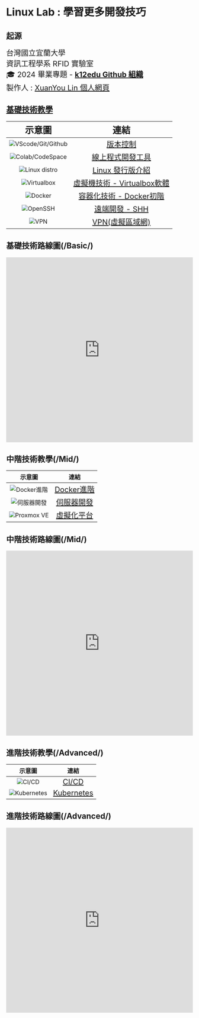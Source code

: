 # Linux Lab : 學習更多開發技巧
## 起源
<span style="font-size: 20px;">台灣國立宜蘭大學  
資訊工程學系 RFID 實驗室  
🎓 2024 畢業專題 - **[k12edu Github 組織](https://github.com/k12edu)**  
製作人 : [XuanYou Lin 個人網頁](https://xuanyou-lin.us.kg/)</span>

## [基礎技術教學](/Basic/)
| <span style="font-size: 24px;">示意圖</span> | <span style="font-size: 24px;">連結</span> |
|:----:|:----:|
| ![VScode/Git/Github](../_images/vscode_git_github.png) | <span style="font-size: 20px;">[版本控制]()</span> |
| ![Colab/CodeSpace](../_images/Colab-CodeSpace.png) | <span style="font-size: 20px;">[線上程式開發工具]()</span> |
| ![Linux distro](../_images/Linux-distro.png) | <span style="font-size: 20px;">[Linux 發行版介紹]()</span> |
| ![Virtualbox](../_images/Virtualbox.png) | <span style="font-size: 20px;">[虛擬機技術 - Virtualbox軟體]()</span> |
| ![Docker](../_images/Docker.png) | <span style="font-size: 20px;">[容器化技術 - Docker初階]()</span> |
| ![OpenSSH](../_images/SSH.png) | <span style="font-size: 20px;">[遠端開發 - SHH]()</span> |
| ![VPN](../_images/待製作.png) | <span style="font-size: 20px;">[VPN(虛擬區域網)]()</span> |

## 基礎技術路線圖(/Basic/)
<div style="background-color: white; width: 100%; height: 500px; overflow: hidden;">
  <iframe src="https://roadmap.sh/r/embed?id=676f693370129741a8aac914" 
          width="100%" 
          height="500px" 
          frameborder="0" 
          style="background: transparent;">
  </iframe>
</div>

## 中階技術教學(/Mid/)
| 示意圖 | 連結 |
|:----:|:----:|
| ![Docker進階](../_images/待製作.png) | <span style="font-size: 20px;">[Docker進階]()</span> |
| ![伺服器開發](../_images/待製作.png) | <span style="font-size: 20px;">[伺服器開發]()</span> |
| ![Proxmox VE](../_images/Proxmox.png) | <span style="font-size: 20px;">[虛擬化平台]()</span> |

## 中階技術路線圖(/Mid/)
<div style="background-color: white; width: 100%; height: 500px; overflow: hidden;">
  <iframe src="https://roadmap.sh/r/embed?id=676f9ae770129741a8b06533" 
          width="100%" 
          height="500px" 
          frameborder="0" 
          style="background: transparent;">
  </iframe>
</div>

## 進階技術教學(/Advanced/)
| 示意圖 | 連結 |
|:----:|:----:|
| ![CI/CD](../_images/待製作.png) | <span style="font-size: 20px;">[CI/CD]()</span> |
| ![Kubernetes](../_images/待製作.png) | <span style="font-size: 20px;">[Kubernetes]()</span> |

## 進階技術路線圖(/Advanced/)
<div style="background-color: white; width: 100%; height: 500px; overflow: hidden;">
  <iframe src="https://roadmap.sh/r/embed?id=676fdebf70129741a8ba3c0c" 
          width="100%" 
          height="500px" 
          frameborder="0" 
          style="background: transparent;">
  </iframe>
</div>